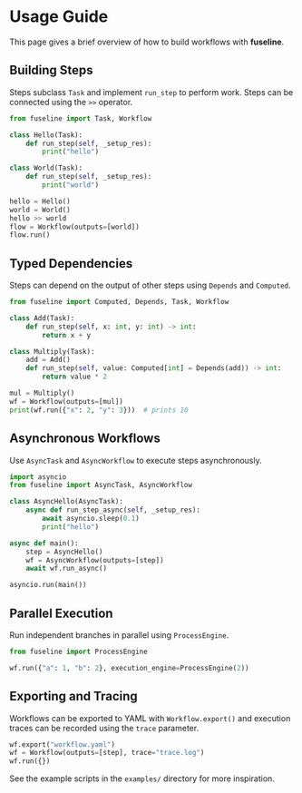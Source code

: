 # Usage Guide

This page gives a brief overview of how to build workflows with **fuseline**.

## Building Steps

Steps subclass `Task` and implement `run_step` to perform work. Steps can be
connected using the `>>` operator.

```python
from fuseline import Task, Workflow

class Hello(Task):
    def run_step(self, _setup_res):
        print("hello")

class World(Task):
    def run_step(self, _setup_res):
        print("world")

hello = Hello()
world = World()
hello >> world
flow = Workflow(outputs=[world])
flow.run()
```

## Typed Dependencies

Steps can depend on the output of other steps using `Depends` and
`Computed`.

```python
from fuseline import Computed, Depends, Task, Workflow

class Add(Task):
    def run_step(self, x: int, y: int) -> int:
        return x + y

class Multiply(Task):
    add = Add()
    def run_step(self, value: Computed[int] = Depends(add)) -> int:
        return value * 2

mul = Multiply()
wf = Workflow(outputs=[mul])
print(wf.run({"x": 2, "y": 3}))  # prints 10
```

## Asynchronous Workflows

Use `AsyncTask` and `AsyncWorkflow` to execute steps asynchronously.

```python
import asyncio
from fuseline import AsyncTask, AsyncWorkflow

class AsyncHello(AsyncTask):
    async def run_step_async(self, _setup_res):
        await asyncio.sleep(0.1)
        print("hello")

async def main():
    step = AsyncHello()
    wf = AsyncWorkflow(outputs=[step])
    await wf.run_async()

asyncio.run(main())
```

## Parallel Execution

Run independent branches in parallel using `ProcessEngine`.

```python
from fuseline import ProcessEngine

wf.run({"a": 1, "b": 2}, execution_engine=ProcessEngine(2))
```

## Exporting and Tracing

Workflows can be exported to YAML with `Workflow.export()` and execution
traces can be recorded using the `trace` parameter.

```python
wf.export("workflow.yaml")
wf = Workflow(outputs=[step], trace="trace.log")
wf.run({})
```

See the example scripts in the `examples/` directory for more inspiration.
